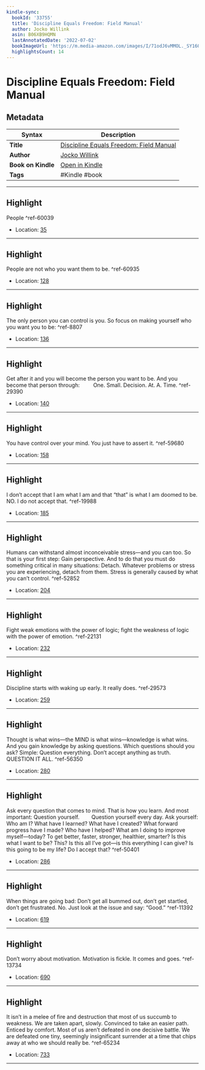 ```yaml
---
kindle-sync:
  bookId: '33755'
  title: 'Discipline Equals Freedom: Field Manual'
  author: Jocko Willink
  asin: B06XB9HQMN
  lastAnnotatedDate: '2022-07-02'
  bookImageUrl: 'https://m.media-amazon.com/images/I/71odJ6vMMOL._SY160.jpg'
  highlightsCount: 14
---
```

# Discipline Equals Freedom: Field Manual

## Metadata

| Syntax | Description |
| ---------- | ---------- |
| **Title** | [Discipline Equals Freedom: Field Manual](https://www.amazon.com/dp/B06XB9HQMN?&linkCode=ll1&tag=jwtwkm-20&language=en_US&ref_=as_li_ss_tl) |
| **Author** | [Jocko Willink](https://www.amazon.com/Jocko-Willink/e/B00ZY7MWW8/ref=dp_byline_cont_ebooks_1) |
| **Book on Kindle** | <a href="kindle://book?action=open&asin=B06XB9HQMN" target="_blank">Open in Kindle</a> |
| **Tags** | #Kindle #book |

---

## Highlight

People ^ref-60039

- Location: [35](kindle://book?action=open&asin=B06XB9HQMN&location=35)

---
## Highlight

People are not who you want them to be. ^ref-60935

- Location: [128](kindle://book?action=open&asin=B06XB9HQMN&location=128)

---
## Highlight

The only person you can control is you. So focus on making yourself who you want you to be: ^ref-8807

- Location: [136](kindle://book?action=open&asin=B06XB9HQMN&location=136)

---
## Highlight

Get after it and you will become the person you want to be. And you become that person through:         One. Small. Decision. At. A. Time. ^ref-29390

- Location: [140](kindle://book?action=open&asin=B06XB9HQMN&location=140)

---
## Highlight

You have control over your mind. You just have to assert it. ^ref-59680

- Location: [158](kindle://book?action=open&asin=B06XB9HQMN&location=158)

---
## Highlight

I don’t accept that I am what I am and that “that” is what I am doomed to be. NO. I do not accept that. ^ref-19988

- Location: [185](kindle://book?action=open&asin=B06XB9HQMN&location=185)

---
## Highlight

Humans can withstand almost inconceivable stress—and you can too. So that is your first step: Gain perspective. And to do that you must do something critical in many situations: Detach. Whatever problems or stress you are experiencing, detach from them. Stress is generally caused by what you can’t control. ^ref-52852

- Location: [204](kindle://book?action=open&asin=B06XB9HQMN&location=204)

---
## Highlight

Fight weak emotions with the power of logic; fight the weakness of logic with the power of emotion. ^ref-22131

- Location: [232](kindle://book?action=open&asin=B06XB9HQMN&location=232)

---
## Highlight

Discipline starts with waking up early. It really does. ^ref-29573

- Location: [259](kindle://book?action=open&asin=B06XB9HQMN&location=259)

---
## Highlight

Thought is what wins—the MIND is what wins—knowledge is what wins. And you gain knowledge by asking questions. Which questions should you ask? Simple: Question everything. Don’t accept anything as truth. QUESTION IT ALL. ^ref-56350

- Location: [280](kindle://book?action=open&asin=B06XB9HQMN&location=280)

---
## Highlight

Ask every question that comes to mind. That is how you learn. And most important: Question yourself.        Question yourself every day. Ask yourself: Who am I? What have I learned? What have I created? What forward progress have I made? Who have I helped? What am I doing to improve myself—today? To get better, faster, stronger, healthier, smarter? Is this what I want to be? This? Is this all I’ve got—is this everything I can give? Is this going to be my life? Do I accept that? ^ref-50401

- Location: [286](kindle://book?action=open&asin=B06XB9HQMN&location=286)

---
## Highlight

When things are going bad: Don’t get all bummed out, don’t get startled, don’t get frustrated. No. Just look at the issue and say: “Good.” ^ref-11392

- Location: [619](kindle://book?action=open&asin=B06XB9HQMN&location=619)

---
## Highlight

Don’t worry about motivation. Motivation is fickle. It comes and goes. ^ref-13734

- Location: [690](kindle://book?action=open&asin=B06XB9HQMN&location=690)

---
## Highlight

It isn’t in a melee of fire and destruction that most of us succumb to weakness. We are taken apart, slowly. Convinced to take an easier path. Enticed by comfort. Most of us aren’t defeated in one decisive battle. We are defeated one tiny, seemingly insignificant surrender at a time that chips away at who we should really be. ^ref-65234

- Location: [733](kindle://book?action=open&asin=B06XB9HQMN&location=733)

---
